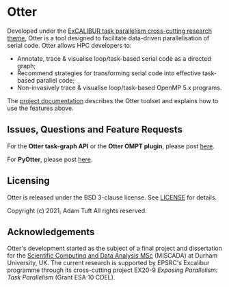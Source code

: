 # Otter

Developed under the [ExCALIBUR task parallelism cross-cutting research theme](https://excalibur.ac.uk/projects/exposing-parallelism-task-parallelism/), Otter is a tool designed to facilitate data-driven parallelisation of serial code. Otter allows HPC developers to:

- Annotate, trace & visualise loop/task-based serial code as a directed graph;
- Recommend strategies for transforming serial code into effective task-based parallel code;
- Non-invasively trace & visualise loop/task-based OpenMP 5.x programs.

The [project documentation](https://otter-taskification.readthedocs.io/en/latest/index.html) describes the Otter toolset and explains how to use the features above.

## Issues, Questions and Feature Requests

For the **Otter task-graph API** or the **Otter OMPT plugin**, please post [here](https://github.com/Otter-Taskification/otter/issues).

For **PyOtter**, please post [here](https://github.com/Otter-Taskification/pyotter/issues).

## Licensing

Otter is released under the BSD 3-clause license. See [LICENSE](LICENSE) for details.

Copyright (c) 2021, Adam Tuft
All rights reserved.

## Acknowledgements

Otter's development started as the subject of a final project and dissertation for the [Scientific Computing and Data Analysis MSc](https://miscada.phyip3.dur.ac.uk/) (MISCADA) at Durham University, UK. The current research is supported by EPSRC's Excalibur programme through its cross-cutting project EX20-9 *Exposing Parallelism: Task Parallelism* (Grant ESA 10 CDEL).
